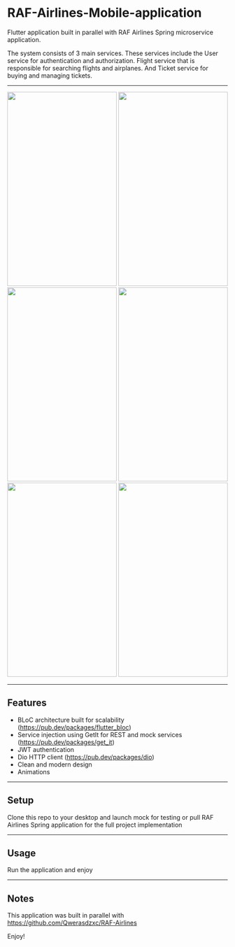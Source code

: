 RAF-Airlines-Mobile-application
============

Flutter application built in parallel with RAF Airlines Spring microservice application.

The system consists of 3 main services. These services include the User service for authentication and authorization. 
Flight service that is responsible for searching flights and airplanes. 
And Ticket service for buying and managing tickets.

---

<p align="center">
  <img padding=35px width=250 height=444 src="https://i.imgur.com/cYnPRWi.png">
  <img width=250 height=444 src="https://i.imgur.com/2HqHckw.png">
  <img width=250 height=444 src="https://i.imgur.com/NBMxhzW.png">
  <img width=250 height=444 src="https://i.imgur.com/Lzi5zwl.png">
  <img width=250 height=444 src="https://i.imgur.com/gzqqhJf.png">
  <img width=250 height=444 src="https://i.imgur.com/V6KrPSA.png">
 
</p>

---

## Features
- BLoC architecture built for scalability (https://pub.dev/packages/flutter_bloc)
- Service injection using GetIt for REST and mock services (https://pub.dev/packages/get_it)
- JWT authentication
- Dio HTTP client (https://pub.dev/packages/dio)
- Clean and modern design
- Animations

---

## Setup
Clone this repo to your desktop and launch mock for testing or pull RAF Airlines Spring application for the full project implementation

---

## Usage
Run the application and enjoy

---

## Notes
This application was built in parallel with https://github.com/Qwerasdzxc/RAF-Airlines

Enjoy!
